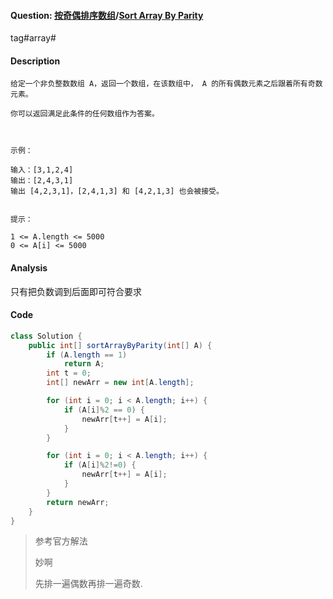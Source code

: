 #### Question: [按奇偶排序数组](https://leetcode-cn.com/problems/sort-array-by-parity/)/[Sort Array By Parity](https://leetcode-cn.com/problems/sort-array-by-parity/)



tag#array#



#### Description

```
给定一个非负整数数组 A，返回一个数组，在该数组中， A 的所有偶数元素之后跟着所有奇数元素。

你可以返回满足此条件的任何数组作为答案。

 

示例：

输入：[3,1,2,4]
输出：[2,4,3,1]
输出 [4,2,3,1]，[2,4,1,3] 和 [4,2,1,3] 也会被接受。
 

提示：

1 <= A.length <= 5000
0 <= A[i] <= 5000

```



#### Analysis

只有把负数调到后面即可符合要求



#### Code

```java
class Solution {
    public int[] sortArrayByParity(int[] A) {
        if (A.length == 1)
            return A;
        int t = 0;
        int[] newArr = new int[A.length];

        for (int i = 0; i < A.length; i++) {            
            if (A[i]%2 == 0) {
                newArr[t++] = A[i];
            }        
        }

        for (int i = 0; i < A.length; i++) {
            if (A[i]%2!=0) {
                newArr[t++] = A[i];
            }
        }
        return newArr; 
    }
}
```

> 参考官方解法
>
> 妙啊
>
> 先排一遍偶数再排一遍奇数.
